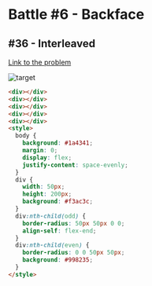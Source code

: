 # Battle #6 - Backface

## #36 - Interleaved

[Link to the problem](https://cssbattle.dev/play/36)

![target](https://cssbattle.dev/targets/36.png)

```html
<div></div>
<div></div>
<div></div>
<div></div>
<div></div>
<style>
  body {
    background: #1a4341;
    margin: 0;
    display: flex;
    justify-content: space-evenly;
  }
  div {
    width: 50px;
    height: 200px;
    background: #f3ac3c;
  }
  div:nth-child(odd) {
    border-radius: 50px 50px 0 0;
    align-self: flex-end;
  }
  div:nth-child(even) {
    border-radius: 0 0 50px 50px;
    background: #998235;
  }
</style>
```
